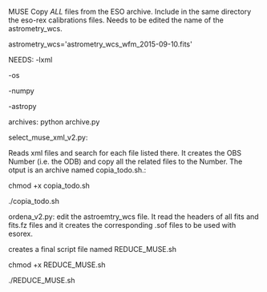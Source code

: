 MUSE
Copy *ALL* files from the ESO archive. Include in the same directory the eso-rex calibrations files. 
Needs to be edited the name of the astrometry_wcs.

astrometry_wcs='astrometry_wcs_wfm_2015-09-10.fits'

NEEDS: 
-lxml

-os

-numpy

-astropy




archives:
python archive.py 

select_muse_xml_v2.py: 

Reads xml files and search for each file listed there. It creates the OBS Number (i.e. the ODB) and copy all the related files to the Number. The otput is an archive named  copia_todo.sh.:

chmod +x copia_todo.sh

./copia_todo.sh

ordena_v2.py: edit the astroemtry_wcs file.
It read the headers of all fits and fits.fz files and it creates the corresponding  .sof files to be used with esorex.

creates a final script file named REDUCE_MUSE.sh

chmod +x REDUCE_MUSE.sh

./REDUCE_MUSE.sh



